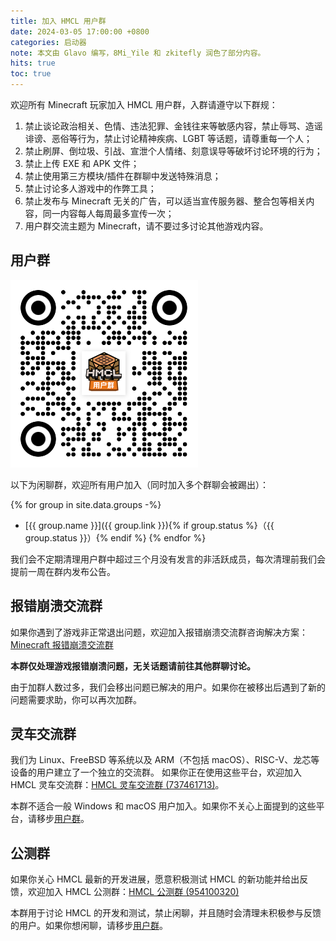 ```yaml
---
title: 加入 HMCL 用户群
date: 2024-03-05 17:00:00 +0800
categories: 启动器
note: 本文由 Glavo 编写，8Mi_Yile 和 zkitefly 润色了部分内容。
hits: true
toc: true
---
```


欢迎所有 Minecraft 玩家加入 HMCL 用户群，入群请遵守以下群规：

1. 禁止谈论政治相关、色情、违法犯罪、金钱往来等敏感内容，禁止辱骂、造谣诽谤、恶俗等行为，禁止讨论精神疾病、LGBT 等话题，请尊重每一个人；
2. 禁止刷屏、倒垃圾、引战、宣泄个人情绪、刻意误导等破坏讨论环境的行为；
3. 禁止上传 EXE 和 APK 文件；
4. 禁止使用第三方模块/插件在群聊中发送特殊消息；
5. 禁止讨论多人游戏中的作弊工具；
6. 禁止发布与 Minecraft 无关的广告，可以适当宣传服务器、整合包等相关内容，同一内容每人每周最多宣传一次；
7. 用户群交流主题为 Minecraft，请不要过多讨论其他游戏内容。

## 用户群

![](/assets/img/docs/groups/group-3.png)

以下为闲聊群，欢迎所有用户加入（同时加入多个群聊会被踢出）：

{% for group in site.data.groups -%}
- [{{ group.name }}]({{ group.link }}){% if group.status %}（{{ group.status }}）{% endif %}
{% endfor %}

我们会不定期清理用户群中超过三个月没有发言的非活跃成员，每次清理前我们会提前一周在群内发布公告。

## 报错崩溃交流群

如果你遇到了游戏非正常退出问题，欢迎加入报错崩溃交流群咨询解决方案：[Minecraft 报错崩溃交流群](/crash-support-group.html)

**本群仅处理游戏报错崩溃问题，无关话题请前往其他群聊讨论。**

由于加群人数过多，我们会移出问题已解决的用户。如果你在被移出后遇到了新的问题需要求助，你可以再次加群。

## 灵车交流群

我们为 Linux、FreeBSD 等系统以及 ARM（不包括 macOS）、RISC-V、龙芯等设备的用户建立了一个独立的交流群。
如果你正在使用这些平台，欢迎加入 HMCL 灵车交流群：[HMCL 灵车交流群 (737461713)](https://qm.qq.com/q/C935haj8xW)。

本群不适合一般 Windows 和 macOS 用户加入。如果你不关心上面提到的这些平台，请移步[用户群](#用户群)。

## 公测群

如果你关心 HMCL 最新的开发进展，愿意积极测试 HMCL 的新功能并给出反馈，欢迎加入 HMCL 公测群：[HMCL 公测群 (954100320)](https://qm.qq.com/q/EO7Cx87Cz6)

本群用于讨论 HMCL 的开发和测试，禁止闲聊，并且随时会清理未积极参与反馈的用户。如果你想闲聊，请移步[用户群](#用户群)。
